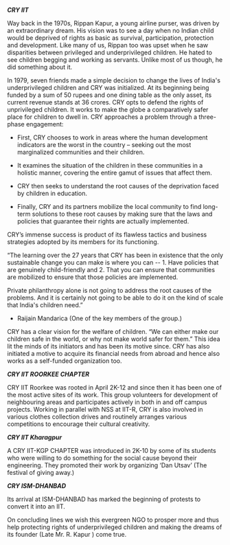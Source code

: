 ***CRY IIT***

Way back in the 1970s, Rippan Kapur, a young airline purser, was driven
by an extraordinary dream. His vision was to see a day when no Indian
child would be deprived of rights as basic as survival, participation,
protection and development. Like many of us, Rippan too was upset when
he saw disparities between privileged and underprivileged children. He
hated to see children begging and working as servants. Unlike most of us
though, he did something about it.

In 1979, seven friends made a simple decision to change the lives of
India's underprivileged children and CRY was initialized. At its
beginning being funded by a sum of 50 rupees and one dining table as the
only asset, its current revenue stands at 36 crores. CRY opts to defend
the rights of unprivileged children. It works to make the globe a
comparatively safer place for children to dwell in. CRY approaches a
problem through a three-phase engagement:

-   First, CRY chooses to work in areas where the human development
    indicators are the worst in the country – seeking out the most
    marginalized communities and their children.

-   It examines the situation of the children in these communities in a
    holistic manner, covering the entire gamut of issues that
    affect them.

-   CRY then seeks to understand the root causes of the deprivation
    faced by children in education.

-   Finally, CRY and its partners mobilize the local community to find
    long-term solutions to these root causes by making sure that the
    laws and policies that guarantee their rights are
    actually implemented.

CRY’s immense success is product of its flawless tactics and business
strategies adopted by its members for its functioning.

“The learning over the 27 years that CRY has been in existence that the
only sustainable change you can make is where you can -- 1. Have
policies that are genuinely child-friendly and 2. That you can ensure
that communities are mobilized to ensure that those policies are
implemented.

Private philanthropy alone is not going to address the root causes of
the problems. And it is certainly not going to be able to do it on the
kind of scale that India's children need.”

-   Raijain Mandarica (One of the key members of the group.)

CRY has a clear vision for the welfare of children. “We can either make
our children safe in the world, or why not make world safer for them.”
This idea lit the minds of its initiators and has been its motive since.
CRY has also initiated a motive to acquire its financial needs from
abroad and hence also works as a self-funded organization too.

***CRY IIT ROORKEE CHAPTER***

CRY IIT Roorkee was rooted in April 2K-12 and since then it has been one
of the most active sites of its work. This group volunteers for
development of neighbouring areas and participates actively in both in
and off campus projects. Working in parallel with NSS at IIT-R, CRY is
also involved in various clothes collection drives and routinely
arranges various competitions to encourage their cultural creativity.

***CRY IIT Kharagpur***

A CRY IIT-KGP CHAPTER was introduced in 2K-10 by some of its students
who were willing to do something for the social cause beyond their
engineering. They promoted their work by organizing ‘Dan Utsav’ (The
festival of giving away.)

***CRY ISM-DHANBAD***

Its arrival at ISM-DHANBAD has marked the beginning of protests to
convert it into an IIT.

On concluding lines we wish this evergreen NGO to prosper more and thus
help protecting rights of underprivileged children and making the dreams
of its founder (Late Mr. R. Kapur ) come true.
